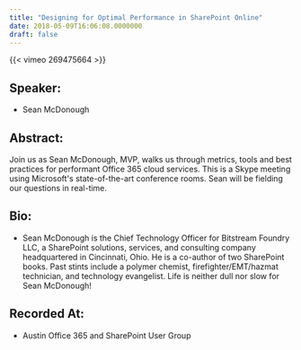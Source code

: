 ```yaml
---
title: "Designing for Optimal Performance in SharePoint Online"
date: 2018-05-09T16:06:08.0000000
draft: false
---
```


{{< vimeo 269475664 >}}

## Speaker:

 - Sean McDonough

## Abstract:

<p>Join us as Sean McDonough, MVP, walks us through metrics, tools and best practices for performant Office 365 cloud services. This is a Skype meeting using Microsoft's state-of-the-art conference rooms. Sean will be fielding our questions in real-time. </p>

## Bio:

 - <p>Sean McDonough is the Chief Technology Officer for Bitstream Foundry LLC, a SharePoint solutions, services, and consulting company headquartered in Cincinnati, Ohio. He is a co-author of two SharePoint books. Past stints include a polymer chemist, firefighter/EMT/hazmat technician, and technology evangelist. Life is neither dull nor slow for Sean McDonough!</p>

## Recorded At:

 - Austin Office 365 and SharePoint User Group

